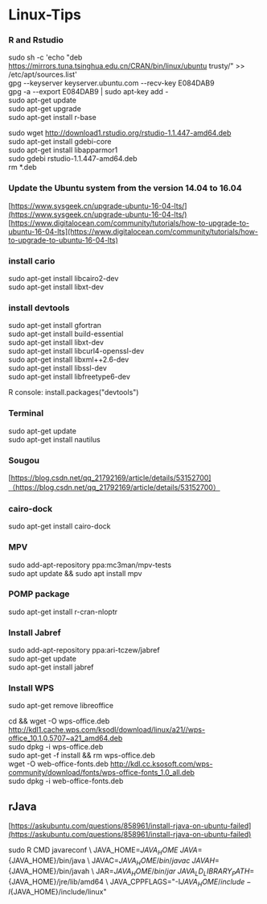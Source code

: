 # Linux-Tips

### R and Rstudio
sudo sh -c 'echo "deb https://mirrors.tuna.tsinghua.edu.cn/CRAN/bin/linux/ubuntu trusty/" >> /etc/apt/sources.list'  
gpg --keyserver keyserver.ubuntu.com --recv-key E084DAB9  
gpg -a --export E084DAB9 | sudo apt-key add -  
sudo apt-get update   
sudo apt-get upgrade  
sudo apt-get install r-base


sudo wget http://download1.rstudio.org/rstudio-1.1.447-amd64.deb  
sudo apt-get install gdebi-core  
sudo apt-get install libapparmor1  
sudo gdebi rstudio-1.1.447-amd64.deb  
rm *.deb

### Update the Ubuntu system from the version 14.04 to 16.04
[https://www.sysgeek.cn/upgrade-ubuntu-16-04-lts/](https://www.sysgeek.cn/upgrade-ubuntu-16-04-lts/)  
[https://www.digitalocean.com/community/tutorials/how-to-upgrade-to-ubuntu-16-04-lts](https://www.digitalocean.com/community/tutorials/how-to-upgrade-to-ubuntu-16-04-lts)
### install cario
sudo apt-get install libcairo2-dev  
sudo apt-get install libxt-dev  

### install devtools
sudo apt-get install gfortran  
sudo apt-get install build-essential  
sudo apt-get install libxt-dev  
sudo apt-get install libcurl4-openssl-dev  
sudo apt-get install libxml++2.6-dev  
sudo apt-get install libssl-dev  
sudo apt-get install libfreetype6-dev  

R console: install.packages("devtools")


### Terminal
sudo apt-get update  
sudo apt-get install nautilus  

### Sougou
[https://blog.csdn.net/qq_21792169/article/details/53152700]（https://blog.csdn.net/qq_21792169/article/details/53152700）

### cairo-dock
sudo apt-get install cairo-dock

### MPV
sudo add-apt-repository ppa:mc3man/mpv-tests  
sudo apt update && sudo apt install mpv

### POMP package
sudo apt-get install r-cran-nloptr 

### Install Jabref
sudo add-apt-repository ppa:ari-tczew/jabref  
sudo apt-get update  
sudo apt-get install jabref  

### Install WPS
sudo apt-get remove libreoffice

cd && wget -O wps-office.deb http://kdl1.cache.wps.com/ksodl/download/linux/a21//wps-office_10.1.0.5707~a21_amd64.deb  
sudo dpkg -i wps-office.deb  
sudo apt-get -f install && rm wps-office.deb  
wget -O web-office-fonts.deb http://kdl.cc.ksosoft.com/wps-community/download/fonts/wps-office-fonts_1.0_all.deb  
sudo dpkg -i web-office-fonts.deb  

## rJava

[https://askubuntu.com/questions/858961/install-rjava-on-ubuntu-failed](https://askubuntu.com/questions/858961/install-rjava-on-ubuntu-failed)

 sudo R CMD javareconf \ JAVA_HOME=${JAVA_HOME} \ JAVA=${JAVA_HOME}/bin/java \ JAVAC=${JAVA_HOME}/bin/javac \ JAVAH=${JAVA_HOME}/bin/javah \ JAR=${JAVA_HOME}/bin/jar \ JAVA_LD_LIBRARY_PATH=${JAVA_HOME}/jre/lib/amd64 \ JAVA_CPPFLAGS="-I${JAVA_HOME}/include -I${JAVA_HOME}/include/linux"

